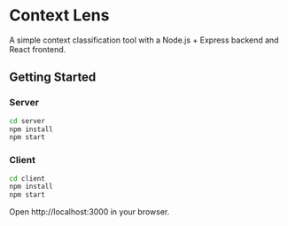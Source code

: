 # Context Lens

A simple context classification tool with a Node.js + Express backend and React frontend.

## Getting Started

### Server
```bash
cd server
npm install
npm start
```

### Client
```bash
cd client
npm install
npm start
```

Open http://localhost:3000 in your browser.
